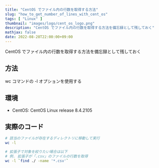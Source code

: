 ```yaml
---
title: "CentOS でファイル内の行数を取得する方法"
slug: "how_to_get_number_of_lines_with_cent_os"
tags: [ "Linux" ]
thumbnail: "images/logo/cent_os_logo.png"
description: "CentOS でファイル内の行数を取得する方法を備忘録として残しておく"
mathjax: false
date: 2022-08-28T22:00:00+09:00
---
```


CentOS でファイル内の行数を取得する方法を備忘録として残しておく

## 方法

wc コマンドの -l オプションを使用する

## 環境

* CentOS: CentOS Linux release 8.4.2105

## 実際のコード

```sh
# 該当のファイルが存在するディレクトリに移動して実行
wc -l

# 拡張子で対象を絞りたい場合は以下
# 例. 拡張子が「.csv」のファイルの行数を取得
wc -l `find ./ -name '*.csv'`
```
